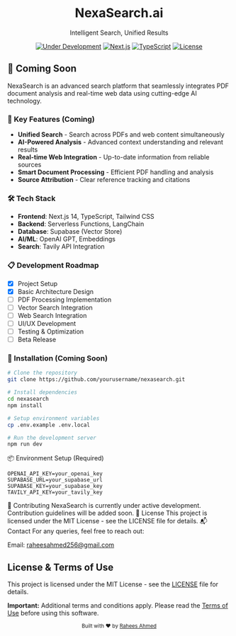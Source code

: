 <div align="center">
  
  <h1>NexaSearch.ai</h1>
  <p>Intelligent Search, Unified Results</p>

[![Under Development](https://img.shields.io/badge/Status-Under%20Development-yellow.svg)](https://github.com/yourusername/nexasearch)
[![Next.js](https://img.shields.io/badge/Next.js-14-black.svg)](https://nextjs.org/)
[![TypeScript](https://img.shields.io/badge/TypeScript-5.0-blue.svg)](https://www.typescriptlang.org/)
[![License](https://img.shields.io/badge/License-MIT-green.svg)](LICENSE)

</div>

## 🚀 Coming Soon

NexaSearch is an advanced search platform that seamlessly integrates PDF document analysis and real-time web data using cutting-edge AI technology.

### 🎯 Key Features (Coming)

- **Unified Search** - Search across PDFs and web content simultaneously
- **AI-Powered Analysis** - Advanced context understanding and relevant results
- **Real-time Web Integration** - Up-to-date information from reliable sources
- **Smart Document Processing** - Efficient PDF handling and analysis
- **Source Attribution** - Clear reference tracking and citations

### 🛠️ Tech Stack

- **Frontend**: Next.js 14, TypeScript, Tailwind CSS
- **Backend**: Serverless Functions, LangChain
- **Database**: Supabase (Vector Store)
- **AI/ML**: OpenAI GPT, Embeddings
- **Search**: Tavily API Integration

### 📋 Development Roadmap

- [x] Project Setup
- [x] Basic Architecture Design
- [ ] PDF Processing Implementation
- [ ] Vector Search Integration
- [ ] Web Search Integration
- [ ] UI/UX Development
- [ ] Testing & Optimization
- [ ] Beta Release

### 🔧 Installation (Coming Soon)

```bash
# Clone the repository
git clone https://github.com/yourusername/nexasearch.git

# Install dependencies
cd nexasearch
npm install

# Setup environment variables
cp .env.example .env.local

# Run the development server
npm run dev
```

📦 Environment Setup (Required)

```
OPENAI_API_KEY=your_openai_key
SUPABASE_URL=your_supabase_url
SUPABASE_KEY=your_supabase_key
TAVILY_API_KEY=your_tavily_key
```

🤝 Contributing
NexaSearch is currently under active development. Contribution guidelines will be added soon.
📄 License
This project is licensed under the MIT License - see the LICENSE file for details.
📬 Contact
For any queries, feel free to reach out:

Email: raheesahmed256@gmail.com

## License & Terms of Use

This project is licensed under the MIT License - see the [LICENSE](LICENSE) file for details.

**Important:** Additional terms and conditions apply. Please read the [Terms of Use](TERMS_OF_USE.md) before using this software.

<div align="center">
  <sub>Built with ❤️ by <a href="https://github.com/raheesahmed">Rahees Ahmed</a></sub>
</div>
